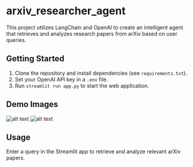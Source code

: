 # arxiv_researcher_agent

This project utilizes LangChain and OpenAI to create an intelligent agent that retrieves and analyzes research papers from arXiv based on user queries.

## Getting Started

1.  Clone the repository and install dependencies (see `requirements.txt`).
2.  Set your OpenAI API key in a `.env` file.
3.  Run `streamlit run app.py` to start the web application.

## Demo Images

![alt text](https://drive.google.com/file/d/1CfTemTYxAiRkVtfptMttUbrpD3owRGmZ/view?usp=sharing?raw=true)
![alt text](https://drive.google.com/file/d/1aBVwSX__ExyQTBojM_Gdd1tIdUWIGErY/view?usp=sharing?raw=true)

## Usage

Enter a query in the Streamlit app to retrieve and analyze relevant arXiv papers.
